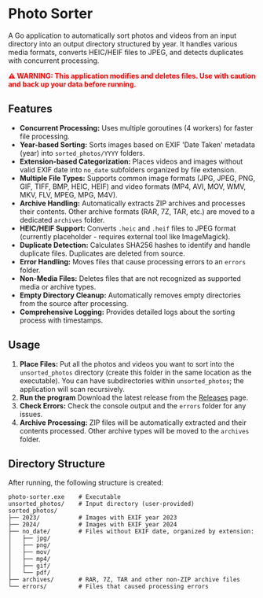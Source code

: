 # Photo Sorter

A Go application to automatically sort photos and videos from an input directory into an output directory structured by year. It handles various media formats, converts HEIC/HEIF files to JPEG, and detects duplicates with concurrent processing.

<span style="color: red; font-weight: bold;">⚠️ WARNING: This application modifies and deletes files. Use with caution and back up your data before running.</span>

## Features

*   **Concurrent Processing:** Uses multiple goroutines (4 workers) for faster file processing.
*   **Year-based Sorting:** Sorts images based on EXIF 'Date Taken' metadata (year) into `sorted_photos/YYYY` folders.
*   **Extension-based Categorization:** Places videos and images without valid EXIF date into `no_date` subfolders organized by file extension.
*   **Multiple File Types:** Supports common image formats (JPG, JPEG, PNG, GIF, TIFF, BMP, HEIC, HEIF) and video formats (MP4, AVI, MOV, WMV, MKV, FLV, MPEG, MPG, M4V).
*   **Archive Handling:** Automatically extracts ZIP archives and processes their contents. Other archive formats (RAR, 7Z, TAR, etc.) are moved to a dedicated `archives` folder.
*   **HEIC/HEIF Support:** Converts `.heic` and `.heif` files to JPEG format (currently placeholder - requires external tool like ImageMagick).
*   **Duplicate Detection:** Calculates SHA256 hashes to identify and handle duplicate files. Duplicates are deleted from source.
*   **Error Handling:** Moves files that cause processing errors to an `errors` folder.
*   **Non-Media Files:** Deletes files that are not recognized as supported media or archive types.
*   **Empty Directory Cleanup:** Automatically removes empty directories from the source after processing.
*   **Comprehensive Logging:** Provides detailed logs about the sorting process with timestamps.

## Usage

1.  **Place Files:** Put all the photos and videos you want to sort into the `unsorted_photos` directory (create this folder in the same location as the executable). You can have subdirectories within `unsorted_photos`; the application will scan recursively.
2.  **Run the program** Download the latest release from the [Releases](github.com/Owen-3456/photo-sorter/releases) page.
3.  **Check Errors:** Check the console output and the `errors` folder for any issues.
4. **Archive Processing:** ZIP files will be automatically extracted and their contents processed. Other archive types will be moved to the `archives` folder.

## Directory Structure

After running, the following structure is created:
```
photo-sorter.exe    # Executable
unsorted_photos/    # Input directory (user-provided)
sorted_photos/
├── 2023/           # Images with EXIF year 2023
├── 2024/           # Images with EXIF year 2024
├── no_date/        # Files without EXIF date, organized by extension:
│   ├── jpg/
│   ├── png/
│   ├── mov/
│   ├── mp4/
│   ├── gif/
│   └── pdf/
├── archives/       # RAR, 7Z, TAR and other non-ZIP archive files
└── errors/         # Files that caused processing errors
```
